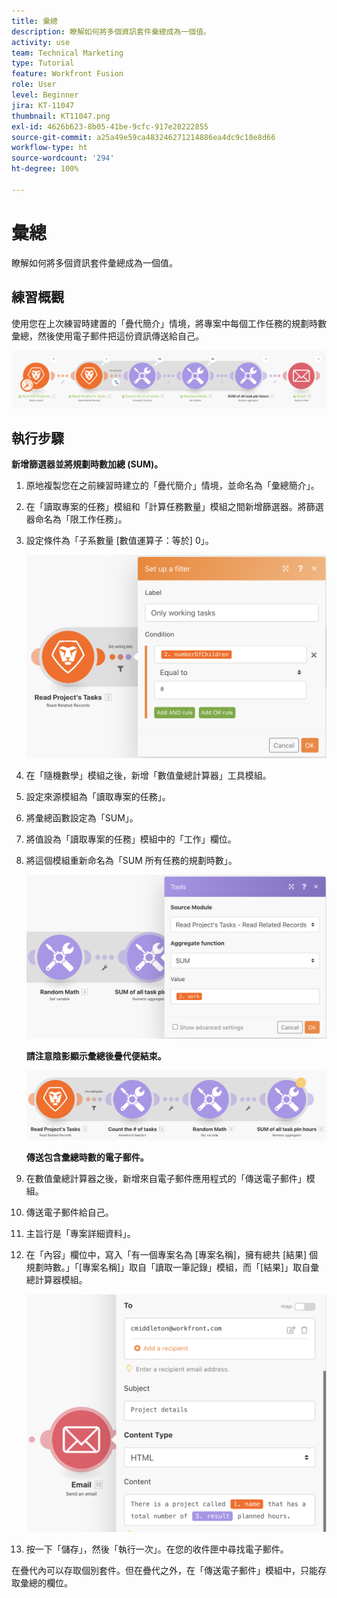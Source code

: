 ```yaml
---
title: 彙總
description: 瞭解如何將多個資訊套件彙總成為一個值。
activity: use
team: Technical Marketing
type: Tutorial
feature: Workfront Fusion
role: User
level: Beginner
jira: KT-11047
thumbnail: KT11047.png
exl-id: 4626b623-8b05-41be-9cfc-917e28222855
source-git-commit: a25a49e59ca483246271214886ea4dc9c10e8d66
workflow-type: ht
source-wordcount: '294'
ht-degree: 100%

---
```


# 彙總

瞭解如何將多個資訊套件彙總成為一個值。

## 練習概觀

使用您在上次練習時建置的「疊代簡介」情境，將專案中每個工作任務的規劃時數彙總，然後使用電子郵件把這份資訊傳送給自己。

![彙總影像 1](../12-exercises/assets/aggregation-walkthrough-1.png)

## 執行步驟

**新增篩選器並將規劃時數加總 (SUM)。**

1. 原地複製您在之前練習時建立的「疊代簡介」情境，並命名為「彙總簡介」。
1. 在「讀取專案的任務」模組和「計算任務數量」模組之間新增篩選器。將篩選器命名為「限工作任務」。
1. 設定條件為「子系數量 [數值運算子：等於] 0」。

   ![彙總影像 2](../12-exercises/assets/aggregation-walkthrough-2.png)

1. 在「隨機數學」模組之後，新增「數值彙總計算器」工具模組。
1. 設定來源模組為「讀取專案的任務」。
1. 將彙總函數設定為「SUM」。
1. 將值設為「讀取專案的任務」模組中的「工作」欄位。
1. 將這個模組重新命名為「SUM 所有任務的規劃時數」。

   ![彙總影像 3](../12-exercises/assets/aggregation-walkthrough-3.png)

   **請注意陰影顯示彙總後疊代便結束。**

   ![彙總影像 4](../12-exercises/assets/aggregation-walkthrough-4.png)

   **傳送包含彙總時數的電子郵件。**

1. 在數值彙總計算器之後，新增來自電子郵件應用程式的「傳送電子郵件」模組。
1. 傳送電子郵件給自己。
1. 主旨行是「專案詳細資料」。
1. 在「內容」欄位中，寫入「有一個專案名為 [專案名稱]，擁有總共 [結果] 個規劃時數。」「[專案名稱]」取自「讀取一筆記錄」模組，而「[結果]」取自彙總計算器模組。

   ![彙總影像 5](../12-exercises/assets/aggregation-walkthrough-5.png)

1. 按一下「儲存」，然後「執行一次」。在您的收件匣中尋找電子郵件。

在疊代內可以存取個別套件。但在疊代之外，在「傳送電子郵件」模組中，只能存取彙總的欄位。
